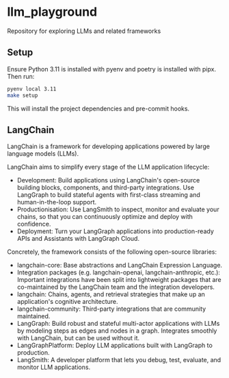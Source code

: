 # llm_playground

Repository for exploring LLMs and related frameworks

## Setup

Ensure Python 3.11 is installed with pyenv and poetry is installed with pipx. Then run:

```bash
pyenv local 3.11
make setup
```

This will install the project dependencies and pre-commit hooks.

## LangChain

LangChain is a framework for developing applications powered by large language models (LLMs).

LangChain aims to simplify every stage of the LLM application lifecycle:

- Development: Build applications using LangChain's open-source building blocks, components, and third-party integrations. Use LangGraph to build stateful agents with first-class streaming and human-in-the-loop support.
- Productionisation: Use LangSmith to inspect, monitor and evaluate your chains, so that you can continuously optimize and deploy with confidence.
- Deployment: Turn your LangGraph applications into production-ready APIs and Assistants with LangGraph Cloud.

Concretely, the framework consists of the following open-source libraries:

- langchain-core: Base abstractions and LangChain Expression Language.
- Integration packages (e.g. langchain-openai, langchain-anthropic, etc.): Important integrations have been split into lightweight packages that are co-maintained by the LangChain team and the integration developers.
- langchain: Chains, agents, and retrieval strategies that make up an application's cognitive architecture.
- langchain-community: Third-party integrations that are community maintained.
- LangGraph: Build robust and stateful multi-actor applications with LLMs by modeling steps as edges and nodes in a graph. Integrates smoothly with LangChain, but can be used without it.
- LangGraphPlatform: Deploy LLM applications built with LangGraph to production.
- LangSmith: A developer platform that lets you debug, test, evaluate, and monitor LLM applications.
